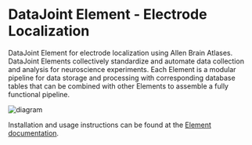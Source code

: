 # DataJoint Element - Electrode Localization

DataJoint Element for electrode localization using Allen Brain Atlases. DataJoint
Elements collectively standardize and automate data collection and analysis for
neuroscience experiments.  Each Element is a modular pipeline for data storage and
processing with corresponding database tables that can be combined with other Elements
to assemble a fully functional pipeline.

![diagram](https://raw.githubusercontent.com/datajoint/element-electrode-localization/main/images/diagram_flowchart.svg)

Installation and usage instructions can be found at the 
[Element documentation](https://datajoint.com/docs/elements/element-electrode-localization).
